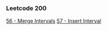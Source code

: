 ### Leetcode 200

[56 - Merge Intervals](https://github.com/jiangxq18/leetcode/blob/master/Leetcode200/merge-intervals.cc)
[57 - Insert Interval](https://github.com/jiangxq18/leetcode/blob/master/Leetcode200/insert-interval.cc)
